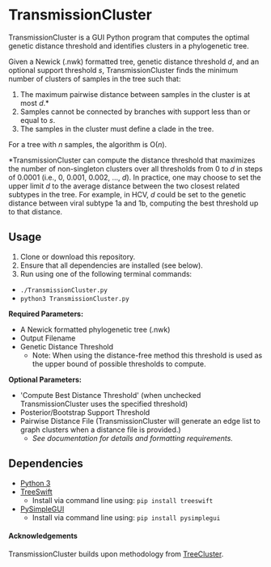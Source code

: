 # TransmissionCluster
  TransmissionCluster is a GUI Python program that computes the optimal genetic distance threshold and identifies clusters in a phylogenetic tree.

  Given a Newick (.nwk) formatted tree, genetic distance threshold *d*, and an optional support threshold *s*, TransmissionCluster finds the minimum number of clusters of samples in the tree such that:

  1. The maximum pairwise distance between samples in the cluster is at most *d*.\*
  2. Samples cannot be connected by branches with support less than or equal to *s*.
  3. The samples in the cluster must define a clade in the tree.

  For a tree with *n* samples, the algorithm is O(*n*).

  \*TransmissionCluster can compute the distance threshold that maximizes the number of non-singleton clusters over all thresholds from 0 to *d* in steps of 0.0001 (i.e., 0, 0.001, 0.002, ..., *d*). In practice, one may choose to set the upper limit *d* to the average distance between the two closest related subtypes in the tree. For example, in HCV, *d* could be set to the genetic distance between viral subtype 1a and 1b, computing the best threshold up to that distance.

## Usage

  1. Clone or download this repository.
  2. Ensure that all dependencies are installed (see below).
  3. Run using one of the following terminal commands:
  - `./TransmissionCluster.py`
  - `python3 TransmissionCluster.py`

  **Required Parameters:**
  - A Newick formatted phylogenetic tree (.nwk)
  - Output Filename
  - Genetic Distance Threshold
    - Note: When using the distance-free method this threshold is used as the upper bound of possible thresholds to compute.

  **Optional Parameters:**
  - 'Compute Best Distance Threshold' (when unchecked TransmissionCluster uses the specified threshold)
  - Posterior/Bootstrap Support Threshold
  - Pairwise Distance File (TransmissionCluster will generate an edge list to graph clusters when a distance file is provided.)
    - *See documentation for details and formatting requirements.*


## Dependencies
  * [Python 3](https://www.python.org/downloads/)
  * [TreeSwift](https://github.com/niemasd/TreeSwift)
    - Install via command line using: `pip install treeswift`
  * [PySimpleGUI](https://pypi.org/project/PySimpleGUI/)
    - Install via command line using: `pip install pysimplegui`


#### Acknowledgements
TransmissionCluster builds upon methodology from [TreeCluster](https://github.com/niemasd/TreeCluster).
